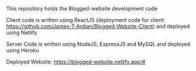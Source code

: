 This repository holds the Blogged-website development code<br />

Client code is written using ReactJS (deployment code for client: https://github.com/James-T-Ardian/Blogged-Website-Client) and deployed using Netlify<br />

Server Code is written using NodeJS, ExpressJS and MySQL and deployed using Heroku<br />

Deployed Website: https://blogged-website.netlify.app/# <br />
